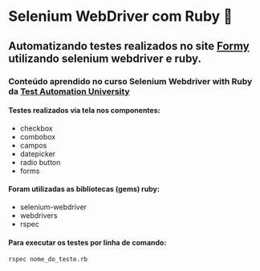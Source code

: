 # Selenium WebDriver com Ruby :gem:



## Automatizando testes realizados no site [Formy](https://formy-project.herokuapp.com) utilizando selenium webdriver e ruby.

### Conteúdo aprendido no curso Selenium Webdriver with Ruby da [Test Automation University](https://testautomationu.applitools.com)

#### Testes realizados via tela nos componentes:
* checkbox
* combobox
* campos
* datepicker
* radio button
* forms

#### Foram utilizadas as bibliotecas (gems) ruby:
* selenium-webdriver
* webdrivers
* rspec

#### Para executar os testes por linha de comando:
`rspec nome_do_teste.rb`
